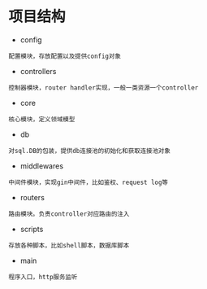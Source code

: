 # 项目结构

- config 
```
配置模块，存放配置以及提供config对象
```
- controllers
```
控制器模块，router handler实现，一般一类资源一个controller
```
- core
```
核心模块，定义领域模型
```
- db
```
对sql.DB的包装，提供db连接池的初始化和获取连接池对象
```
- middlewares
```
中间件模块，实现gin中间件，比如鉴权、request log等
```
- routers
```
路由模块。负责controller对应路由的注入
```
- scripts
```
存放各种脚本，比如shell脚本，数据库脚本
```
- main
```
程序入口，http服务监听
```
